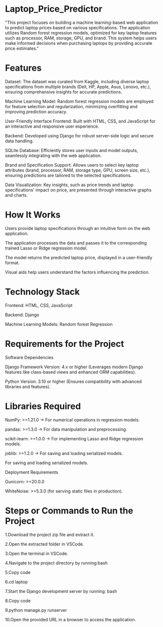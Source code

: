 # Laptop_Price_Predictor
"This project focuses on building a machine learning-based web application to predict laptop prices based on various specifications. The application utilizes Random forest regression models, optimized for key laptop features such as processor, RAM, storage, GPU, and brand. This system helps users make informed decisions when purchasing laptops by providing accurate price estimates."

# Features
Dataset: The dataset was curated from Kaggle, including diverse laptop specifications from multiple brands (Dell, HP, Apple, Asus, Lenovo, etc.), ensuring comprehensive insights for accurate predictions.

Machine Learning Model: Random forest regression models are employed for feature selection and regularization, minimizing overfitting and improving prediction accuracy.

User-Friendly Interface
Frontend: Built with HTML, CSS, and JavaScript for an interactive and responsive user experience.

Backend: Developed using Django for robust server-side logic and secure data handling.

SQLite Database: Efficiently stores user inputs and model outputs, seamlessly integrating with the web application.

Brand and Specification Support: Allows users to select key laptop attributes (brand, processor, RAM, storage type, GPU, screen size, etc.), ensuring predictions are tailored to the selected specifications.

Data Visualization: Key insights, such as price trends and laptop specifications' impact on price, are presented through interactive graphs and charts.

# How It Works
Users provide laptop specifications through an intuitive form on the web application.

The application processes the data and passes it to the corresponding trained Lasso or Ridge regression model.

The model returns the predicted laptop price, displayed in a user-friendly format.

Visual aids help users understand the factors influencing the prediction.

# Technology Stack
Frontend: HTML, CSS, JavaScript

Backend: Django

Machine Learning Models: Random forest Regression

# Requirements for the Project
Software Dependencies

Django Framework Version: 4.x or higher (Leverages modern Django features like class-based views and enhanced ORM capabilities).

Python Version: 3.10 or higher (Ensures compatibility with advanced libraries and features).

# Libraries Required
NumPy: >=1.21.0 → For numerical operations in regression models.

pandas: >=1.3.0 → For data manipulation and preprocessing.

scikit-learn: >=1.0.0 → For implementing Lasso and Ridge regression models.

joblib: >=1.2.0 → For saving and loading serialized models.

For saving and loading serialized models.

Deployment Requirements

Gunicorn: >=20.0.0

WhiteNoise: >=5.3.0 (for serving static files in production).

# Steps or Commands to Run the Project
1.Download the project zip file and extract it.

2.Open the extracted folder in VSCode.

3.Open the terminal in VSCode.

4.Navigate to the project directory by running:bash

5.Copy code

6.cd laptop

7.Start the Django development server by running: bash

8.Copy code

9.python manage.py runserver  

10.Open the provided URL in a browser to access the application.

